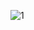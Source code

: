 ![1](https://github.com/Opop1omar4645545/CNN-Optical-Character-and-Digit-Recognition-/assets/116463783/d57d6e42-35e1-483d-b197-329ecb72f03c)
